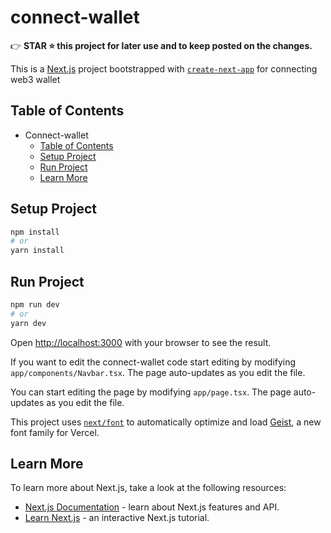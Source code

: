 # connect-wallet

👉 **STAR ⭐ this project for later use and to keep posted on the changes.**

This is a [Next.js](https://nextjs.org) project bootstrapped with [`create-next-app`](https://nextjs.org/docs/app/api-reference/cli/create-next-app) for connecting web3 wallet

## Table of Contents
- Connect-wallet
    - [Table of Contents](#table-of-contents)
    - [Setup Project](#setup-project)
    - [Run Project](#run-project)
    - [Learn More](#learn-more)

## Setup Project

```bash
npm install
# or
yarn install
```

## Run Project

```bash
npm run dev
# or
yarn dev
```

Open [http://localhost:3000](http://localhost:3000) with your browser to see the result.

If you want to edit the connect-wallet code start editing by modifying `app/components/Navbar.tsx`. The page auto-updates as you edit the file.

You can start editing the page by modifying `app/page.tsx`. The page auto-updates as you edit the file.

This project uses [`next/font`](https://nextjs.org/docs/app/building-your-application/optimizing/fonts) to automatically optimize and load [Geist](https://vercel.com/font), a new font family for Vercel.

## Learn More

To learn more about Next.js, take a look at the following resources:

- [Next.js Documentation](https://nextjs.org/docs) - learn about Next.js features and API.
- [Learn Next.js](https://nextjs.org/learn) - an interactive Next.js tutorial.
